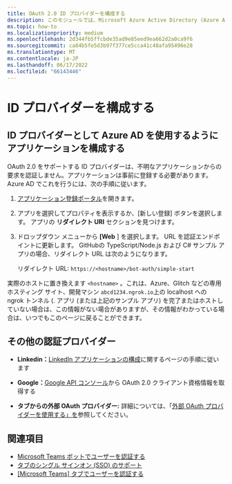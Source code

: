 ```yaml
---
title: OAuth 2.0 ID プロバイダーを構成する
description: このモジュールでは、Microsoft Azure Active Directory (Azure AD) に焦点を当てて ID プロバイダーを構成する方法について説明します
ms.topic: how-to
ms.localizationpriority: medium
ms.openlocfilehash: 2d344fb5ffcbde35ad9e85eed9ea662d2a0ca9f6
ms.sourcegitcommit: ca84b5fe5d3b97f377ce5cca41c48afa95496e28
ms.translationtype: MT
ms.contentlocale: ja-JP
ms.lasthandoff: 06/17/2022
ms.locfileid: "66143446"
---
```

# <a name="configure-identity-providers"></a>ID プロバイダーを構成する

## <a name="configuring-an-application-to-use-azure-ad-as-an-identity-provider"></a>ID プロバイダーとして Azure AD を使用するようにアプリケーションを構成する

OAuth 2.0 をサポートする ID プロバイダーは、不明なアプリケーションからの要求を認証しません。アプリケーションは事前に登録する必要があります。 Azure AD でこれを行うには、次の手順に従います。

1. [アプリケーション登録ポータル](https://ms.portal.azure.com/#blade/Microsoft_AAD_RegisteredApps/ApplicationsListBlade)を開きます。

2. アプリを選択してプロパティを表示するか、[新しい登録] ボタンを選択します。 アプリの **リダイレクト URI** セクションを見つけます。

3. ドロップダウン メニューから **[Web** ] を選択します。 URL を認証エンドポイントに更新します。 GitHubの TypeScript/Node.js および C# サンプル アプリの場合、リダイレクト URL は次のようになります。

    リダイレクト URL: `https://<hostname>/bot-auth/simple-start`

実際のホストに置き換えます `<hostname>` 。これは、Azure、Glitch などの専用ホスティング サイト、開発マシン `abcd1234.ngrok.io`上の localhost への ngrok トンネル (. アプリ (または上記のサンプル アプリ) を完了またはホストしていない場合は、この情報がない場合がありますが、その情報がわかっている場合は、いつでもこのページに戻ることができます。

## <a name="other-authentication-providers"></a>その他の認証プロバイダー

* **Linkedin：**[LinkedIn アプリケーションの構成](/linkedin/talent/apply-with-linkedin)に関するページの手順に従います

* **Google：**[Google API コンソール](https://console.developers.google.com/)から OAuth 2.0 クライアント資格情報を取得する

* **タブからの外部 OAuth プロバイダー:** 詳細については、「[外部 OAuth プロバイダーを使用する」を](../../tabs/how-to/authentication/auth-oauth-provider.md)参照してください。

## <a name="see-also"></a>関連項目

* [Microsoft Teams ボットでユーザーを認証する](../../resources/bot-v3/bot-authentication/auth-bot-AAD.md)
* [タブのシングル サインオン (SSO) のサポート](../../tabs/how-to/authentication/tab-sso-overview.md)
* [[Microsoft Teams] タブでユーザーを認証する](../../tabs/how-to/authentication/auth-tab-aad.md)
